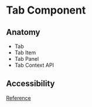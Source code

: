 # Tab Component

## Anatomy

- Tab
- Tab Item
- Tab Panel
- Tab Context API

## Accessibility

[Reference](https://www.w3.org/WAI/ARIA/apg/patterns/tabs/)
